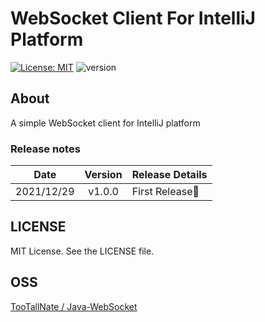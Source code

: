 # WebSocket Client For IntelliJ Platform

[![License: MIT](https://img.shields.io/badge/License-MIT-blue.svg)](https://github.com/fisherman08/Idea-WebSocket/blob/master/LICENSE)
![version](https://img.shields.io/badge/Version-1.0.0-red.svg)

## About

A simple WebSocket client for IntelliJ platform


### Release notes

|    Date    | Version | Release Details |
|:----------:|:-------:|:----------------|
| 2021/12/29 | v1.0.0  | First Release🎉 |


## LICENSE
MIT License.
See the LICENSE file.

## OSS
[TooTallNate / Java-WebSocket](https://github.com/TooTallNate/Java-WebSocket)

